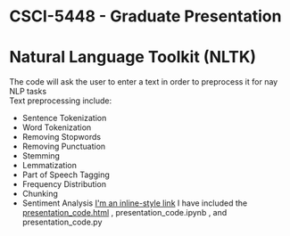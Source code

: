 # CSCI-5448 - Graduate Presentation 
# Natural Language Toolkit (NLTK)<br/>
The code will ask the user to enter a text in order to preprocess it for nay NLP tasks<br/>
Text preprocessing include:<br/>
- Sentence Tokenization
- Word Tokenization
- Removing Stopwords
- Removing Punctuation
- Stemming
- Lemmatization
- Part of Speech Tagging
- Frequency Distribution
- Chunking
- Sentiment Analysis
[I'm an inline-style link](https://www.google.com)
I have included the [presentation_code.html](file:///Users/maramkurdi/Desktop/presentation_code.html "Graduate Presentation Code") , presentation_code.ipynb , and presentation_code.py
